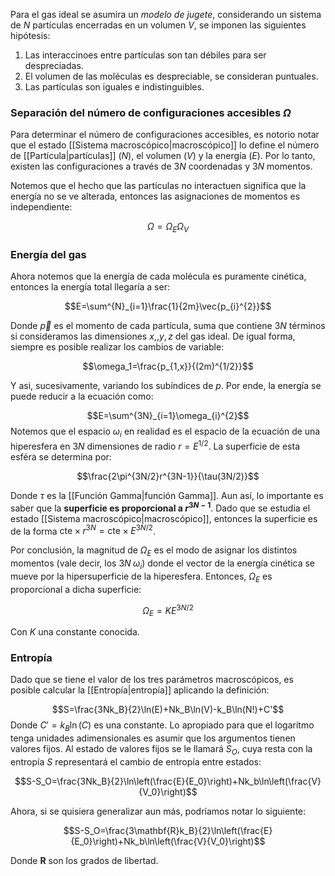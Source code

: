 
Para el gas ideal se asumira un *modelo de jugete*, considerando un sistema de $N$ partículas encerradas en un volumen $V$, se imponen las siguientes hipótesis: 

1. Las interaccinoes entre partículas son tan débiles para ser despreciadas. 
2. El volumen de las moléculas es despreciable, se consideran puntuales. 
3. Las partículas son iguales e indistinguibles. 

### Separación del número de configuraciones accesibles $\Omega$ 

Para determinar el número de configuraciones accesibles, es notorio notar que el estado [[Sistema macroscópico|macroscópico]] lo define el número de [[Partícula|partículas]] ($N$), el volumen ($V$) y la energía ($E$). Por lo tanto, existen las configuraciones a través de $3N$ coordenadas y $3N$ momentos.  

Notemos que el hecho que las partículas no interactuen significa que la energía no se ve alterada, entonces las asignaciones de momentos es independiente: 

$$\Omega=\Omega_E\Omega_V$$
### Energía del gas 

Ahora notemos que la energía de cada molécula es puramente cinética, entonces la energía total llegaría a ser: 

$$E=\sum^{N}_{i=1}\frac{1}{2m}\vec{p_{i}^{2}}$$

Donde $\vec{p}$ es el momento de cada partícula, suma que contiene $3N$ términos si consideramos las dimensiones $x,,y,z$ del gas ideal. De igual forma, siempre es posible realizar los cambios de variable: 

$$\omega_1=\frac{p_{1,x}}{(2m)^{1/2}}$$

Y asi, sucesivamente, variando los subíndices de $p$. Por ende, la energía se puede reducir a la ecuación como: 

$$E=\sum^{3N}_{i=1}\omega_{i}^{2}$$ 
Notemos que el espacio $\omega_i$ en realidad es el espacio de la ecuación de una hiperesfera en $3N$ dimensiones de radio $r=E^{1/2}$. La superficie de esta esféra se determina por: 

$$\frac{2\pi^{3N/2}r^{3N-1}}{\tau(3N/2)}$$

Donde $\tau$ es la [[Función Gamma|función Gamma]]. Aun así, lo importante es saber que la **superficie es proporcional a $r^{3N-1}$**. Dado que se estudia el estado [[Sistema macroscópico|macroscópico]], entonces la superficie es de la forma $\text{cte}\times r^{3N}=\text{cte}\times E^{3N/2}$. 

Por conclusión, la magnitud de $\Omega_E$ es el modo de asignar los distintos momentos (vale decir, los $3N\;\omega_i$) donde el vector de la energía cinética se mueve por la hipersuperficie de la hiperesfera. Entonces, $\Omega_E$ es proporcional a dicha superficie: 

$$\Omega_E=KE^{3N/2}$$

Con $K$ una constante conocida. 

### Entropía 

Dado que se tiene el valor de los tres parámetros macroscópicos, es posible calcular la [[Entropía|entropía]] aplicando la definición: 

$$S=\frac{3Nk_B}{2}\ln(E)+Nk_B\ln(V)-k_B\ln(N!)+C'$$ 
Donde $C'=k_B\ln(C)$ es una constante. Lo apropiado para que el logaritmo tenga unidades adimensionales es asumir que los argumentos tienen valores fijos. Al estado de valores fijos se le llamará $S_O$, cuya resta con la entropía $S$ representará el cambio de entropía entre estados: 

$$S-S_O=\frac{3Nk_B}{2}\ln\left(\frac{E}{E_0}\right)+Nk_b\ln\left(\frac{V}{V_0}\right)$$


Ahora, si se quisiera generalizar aun más, podríamos notar lo siguiente: 

$$S-S_O=\frac{3\mathbf{R}k_B}{2}\ln\left(\frac{E}{E_0}\right)+Nk_b\ln\left(\frac{V}{V_0}\right)$$

Donde $\mathbf{R}$ son los grados de libertad. 